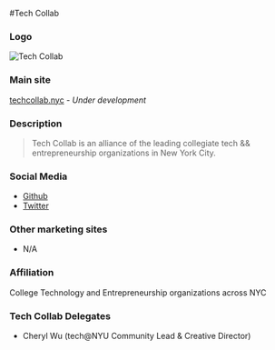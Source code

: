 #Tech Collab

### Logo

![Tech Collab](http://placekitten.com.s3.amazonaws.com/homepage-samples/408/287.jpg)

### Main site

[techcollab.nyc](http://techcollab.nyc/) - *Under development*

### Description

> Tech Collab is an alliance of the leading collegiate tech && entrepreneurship organizations in New York City.

### Social Media

- [Github](https://github.com/TechCollabNYC)
- [Twitter](https://twitter.com/TechCollabNYC/)

### Other marketing sites

- N/A

### Affiliation

College Technology and Entrepreneurship organizations across NYC

### Tech Collab Delegates

- Cheryl Wu (tech@NYU Community Lead & Creative Director)

